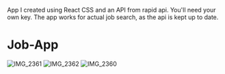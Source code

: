 App I created using React CSS and an API from rapid api.  You'll need your own key.  The app works for actual job search, as the api is kept up to date.
# Job-App

![IMG_2361](https://github.com/juschief/Job-App/assets/63847806/0da2c21c-cf2a-4cd3-be8f-641f91e9d393)
![IMG_2362](https://github.com/juschief/Job-App/assets/63847806/3462cbbb-f179-49d7-a9c3-e89937a81886)
![IMG_2360](https://github.com/juschief/Job-App/assets/63847806/24f44860-f369-4996-9c76-e82b0b1a5029)


